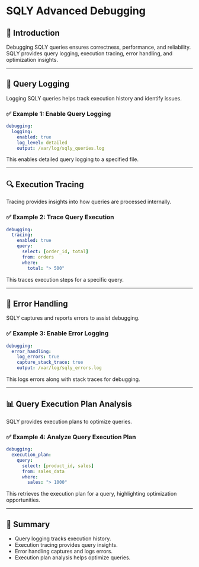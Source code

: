 # SQLY Advanced Debugging

## 📖 Introduction

Debugging SQLY queries ensures correctness, performance, and reliability. SQLY provides query logging, execution tracing, error handling, and optimization insights.

---

## 📜 Query Logging

Logging SQLY queries helps track execution history and identify issues.

### ✅ Example 1: Enable Query Logging

```yaml
debugging:
  logging:
    enabled: true
    log_level: detailed
    output: /var/log/sqly_queries.log
```

This enables detailed query logging to a specified file.

---

## 🔍 Execution Tracing

Tracing provides insights into how queries are processed internally.

### ✅ Example 2: Trace Query Execution

```yaml
debugging:
  tracing:
    enabled: true
    query:
      select: [order_id, total]
      from: orders
      where:
        total: "> 500"
```

This traces execution steps for a specific query.

---

## 🚨 Error Handling

SQLY captures and reports errors to assist debugging.

### ✅ Example 3: Enable Error Logging

```yaml
debugging:
  error_handling:
    log_errors: true
    capture_stack_trace: true
    output: /var/log/sqly_errors.log
```

This logs errors along with stack traces for debugging.

---

## 📊 Query Execution Plan Analysis

SQLY provides execution plans to optimize queries.

### ✅ Example 4: Analyze Query Execution Plan

```yaml
debugging:
  execution_plan:
    query:
      select: [product_id, sales]
      from: sales_data
      where:
        sales: "> 1000"
```

This retrieves the execution plan for a query, highlighting optimization opportunities.

---

## 📌 Summary

- Query logging tracks execution history.
- Execution tracing provides query insights.
- Error handling captures and logs errors.
- Execution plan analysis helps optimize queries.
